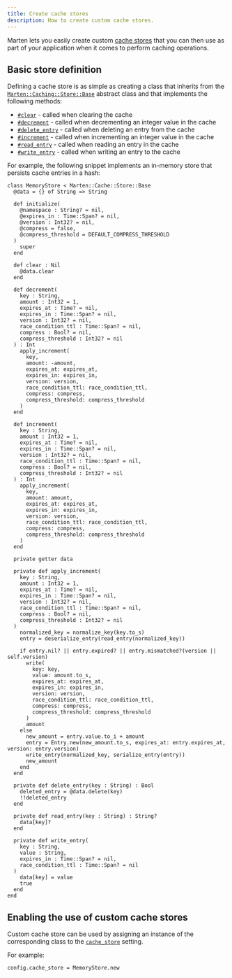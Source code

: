 ```yaml
---
title: Create cache stores
description: How to create custom cache stores.
---
```


Marten lets you easily create custom [cache stores](../introduction#configuration-and-cache-stores) that you can then use as part of your application when it comes to perform caching operations.

## Basic store definition

Defining a cache store is as simple as creating a class that inherits from the [`Marten::Caching::Store::Base`](pathname:///api/dev/Marten/Cache/Store/Base.html) abstract class and that implements the following methods:

* [`#clear`](pathname:///api/dev/Marten/Cache/Store/Base.html#clear-instance-method) - called when clearing the cache
* [`#decrement`](pathname:///api/dev/Marten/Cache/Store/Base.html#decrement(key%3AString%2Camount%3AInt32%3D1%2Cexpires_at%3ATime|Nil%3Dnil%2Cexpires_in%3ATime%3A%3ASpan|Nil%3Dnil%2Cversion%3AInt32|Nil%3Dnil%2Crace_condition_ttl%3ATime%3A%3ASpan|Nil%3Dnil%2Ccompress%3ABool|Nil%3Dnil%2Ccompress_threshold%3AInt32|Nil%3Dnil)%3AInt-instance-method) - called when decrementing an integer value in the cache
* [`#delete_entry`](pathname:///http://localhost:3000/docs/api/dev/Marten/Cache/Store/Base.html#delete_entry%28key%3AString%29%3ABool-instance-method) - called when deleting an entry from the cache
* [`#increment`](pathname:///api/dev/Marten/Cache/Store/Base.html#increment(key%3AString%2Camount%3AInt32%3D1%2Cexpires_at%3ATime|Nil%3Dnil%2Cexpires_in%3ATime%3A%3ASpan|Nil%3Dnil%2Cversion%3AInt32|Nil%3Dnil%2Crace_condition_ttl%3ATime%3A%3ASpan|Nil%3Dnil%2Ccompress%3ABool|Nil%3Dnil%2Ccompress_threshold%3AInt32|Nil%3Dnil)%3AInt-instance-method) - called when incrementing an integer value in the cache
* [`#read_entry`](pathname:///api/dev/Marten/Cache/Store/Base.html#read_entry(key%3AString)%3AString|Nil-instance-method) - called when reading an entry in the cache
* [`#write_entry`](pathname:///api/dev/Marten/Cache/Store/Base.html#write_entry(key%3AString%2Cvalue%3AString%2Cexpires_in%3ATime%3A%3ASpan|Nil%3Dnil%2Crace_condition_ttl%3ATime%3A%3ASpan|Nil%3Dnil)-instance-method) - called when writing an entry to the cache

For example, the following snippet implements an in-memory store that persists cache entries in a hash:

```crystal
class MemoryStore < Marten::Cache::Store::Base
  @data = {} of String => String

  def initialize(
    @namespace : String? = nil,
    @expires_in : Time::Span? = nil,
    @version : Int32? = nil,
    @compress = false,
    @compress_threshold = DEFAULT_COMPRESS_THRESHOLD
  )
    super
  end

  def clear : Nil
    @data.clear
  end

  def decrement(
    key : String,
    amount : Int32 = 1,
    expires_at : Time? = nil,
    expires_in : Time::Span? = nil,
    version : Int32? = nil,
    race_condition_ttl : Time::Span? = nil,
    compress : Bool? = nil,
    compress_threshold : Int32? = nil
  ) : Int
    apply_increment(
      key,
      amount: -amount,
      expires_at: expires_at,
      expires_in: expires_in,
      version: version,
      race_condition_ttl: race_condition_ttl,
      compress: compress,
      compress_threshold: compress_threshold
    )
  end

  def increment(
    key : String,
    amount : Int32 = 1,
    expires_at : Time? = nil,
    expires_in : Time::Span? = nil,
    version : Int32? = nil,
    race_condition_ttl : Time::Span? = nil,
    compress : Bool? = nil,
    compress_threshold : Int32? = nil
  ) : Int
    apply_increment(
      key,
      amount: amount,
      expires_at: expires_at,
      expires_in: expires_in,
      version: version,
      race_condition_ttl: race_condition_ttl,
      compress: compress,
      compress_threshold: compress_threshold
    )
  end

  private getter data

  private def apply_increment(
    key : String,
    amount : Int32 = 1,
    expires_at : Time? = nil,
    expires_in : Time::Span? = nil,
    version : Int32? = nil,
    race_condition_ttl : Time::Span? = nil,
    compress : Bool? = nil,
    compress_threshold : Int32? = nil
  )
    normalized_key = normalize_key(key.to_s)
    entry = deserialize_entry(read_entry(normalized_key))

    if entry.nil? || entry.expired? || entry.mismatched?(version || self.version)
      write(
        key: key,
        value: amount.to_s,
        expires_at: expires_at,
        expires_in: expires_in,
        version: version,
        race_condition_ttl: race_condition_ttl,
        compress: compress,
        compress_threshold: compress_threshold
      )
      amount
    else
      new_amount = entry.value.to_i + amount
      entry = Entry.new(new_amount.to_s, expires_at: entry.expires_at, version: entry.version)
      write_entry(normalized_key, serialize_entry(entry))
      new_amount
    end
  end

  private def delete_entry(key : String) : Bool
    deleted_entry = @data.delete(key)
    !!deleted_entry
  end

  private def read_entry(key : String) : String?
    data[key]?
  end

  private def write_entry(
    key : String,
    value : String,
    expires_in : Time::Span? = nil,
    race_condition_ttl : Time::Span? = nil
  )
    data[key] = value
    true
  end
end
```

## Enabling the use of custom cache stores

Custom cache store can be used by assigning an instance of the corresponding class to the [`cache_store`](../../development/reference/settings#cache-store1) setting.

For example:

```crystal
config.cache_store = MemoryStore.new
```
